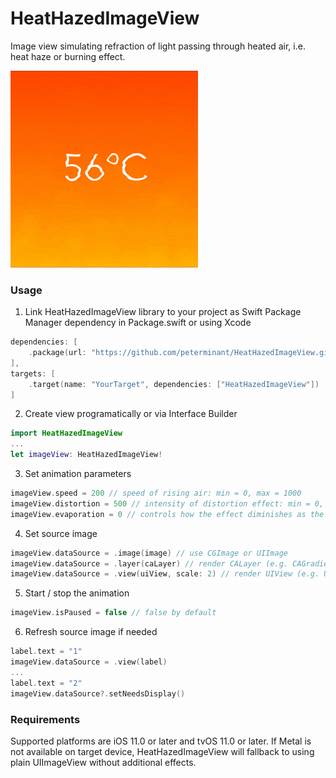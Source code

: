 # HeatHazedImageView

Image view simulating refraction of light passing through heated air, i.e. heat haze or burning effect.

<img src="./example.gif" width="300" />

### Usage

1. Link HeatHazedImageView library to your project as Swift Package Manager dependency in Package.swift or using Xcode
```swift
dependencies: [
    .package(url: "https://github.com/peterminant/HeatHazedImageView.git", from: "2.0.0")
],
targets: [
    .target(name: "YourTarget", dependencies: ["HeatHazedImageView"])
]
```

2. Create view programatically or via Interface Builder
```swift
import HeatHazedImageView
...
let imageView: HeatHazedImageView!
```

3. Set animation parameters
```swift
imageView.speed = 200 // speed of rising air: min = 0, max = 1000
imageView.distortion = 500 // intensity of distortion effect: min = 0, max = 1000
imageView.evaporation = 0 // controls how the effect diminishes as the air rises to the top: 0 = no evaporation, 1 = effect is nullified at view's top border
```

4. Set source image
```swift
imageView.dataSource = .image(image) // use CGImage or UIImage
imageView.dataSource = .layer(caLayer) // render CALayer (e.g. CAGradientLayer) using screen scale
imageView.dataSource = .view(uiView, scale: 2) // render UIView (e.g. UILabel) using given scale
```

5. Start / stop the animation
```swift
imageView.isPaused = false // false by default
```

6. Refresh source image if needed
```swift
label.text = "1"
imageView.dataSource = .view(label)
...
label.text = "2"
imageView.dataSource?.setNeedsDisplay()
```

### Requirements

Supported platforms are iOS 11.0 or later and tvOS 11.0 or later.
If Metal is not available on target device, HeatHazedImageView will fallback to using plain UIImageView without additional effects.
